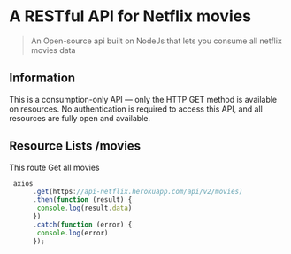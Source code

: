 A RESTful API for Netflix movies
======

> An Open-source api built on NodeJs that lets you consume all netflix movies data

## Information
This is a consumption-only API — only the HTTP GET method is available on resources.
No authentication is required to access this API, and all resources are fully open and available.


## Resource Lists /movies
This route Get all movies

```javascript
 axios
      .get(https://api-netflix.herokuapp.com/api/v2/movies)
      .then(function (result) {
       console.log(result.data)
      })
      .catch(function (error) {
       console.log(error)
      });
```
 
